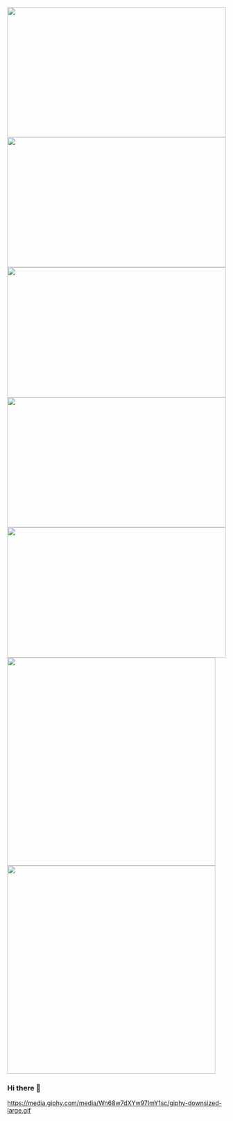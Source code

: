 <div id="header" align="center">
  <img src="https://media.giphy.com/media/3ohhwMMgTN9317KC5i/giphy-downsized-large.gif" width="100%" height="300"/>
</div>

<div id="header" align="center">
  <img src="https://media.giphy.com/media/Wn68w7dXYw97ImY1sc/giphy-downsized-large.gif" width="100%" height="300"/>
</div>

<div id="header" align="center">
  <img src="https://media.giphy.com/media/cOzK12kNVHoiOLYX6P/giphy.gif" width="100%" height="300"/>
</div>

<div id="header" align="center">
  <img src="https://media.giphy.com/media/DBWfOnlvqhElw4ONPi/giphy-downsized-large.gif" width="100%" height="300"/>
</div>

<div id="header" align="center">
  <img src="https://media.giphy.com/media/DBWfOnlvqhElw4ONPi/giphy-downsized-large.gif" width="100%" height="300"/>
</div>

<div id="header" align="left">
  <img src="https://media.giphy.com/media/l0Iycthxm6oRoT2Ao/giphy.gif" width="480" height="480"/>
</div>



<div id="header" align="left">
  <img src="https://media.giphy.com/media/3ohhwMMgTN9317KC5i/giphy-downsized-large.gif" width="480" height="480"/>
</div>

### Hi there 👋

https://media.giphy.com/media/Wn68w7dXYw97ImY1sc/giphy-downsized-large.gif
<!--
**Vsevolod-IT/Vsevolod-IT** is a ✨ _special_ ✨ repository because its `README.md` (this file) appears on your GitHub profile.

Here are some ideas to get you started:

- 🔭 I’m currently working on ...
- 🌱 I’m currently learning ...
- 👯 I’m looking to collaborate on ...
- 🤔 I’m looking for help with ...
- 💬 Ask me about ...
- 📫 How to reach me: ...
- 😄 Pronouns: ...
- ⚡ Fun fact: ...
-->

